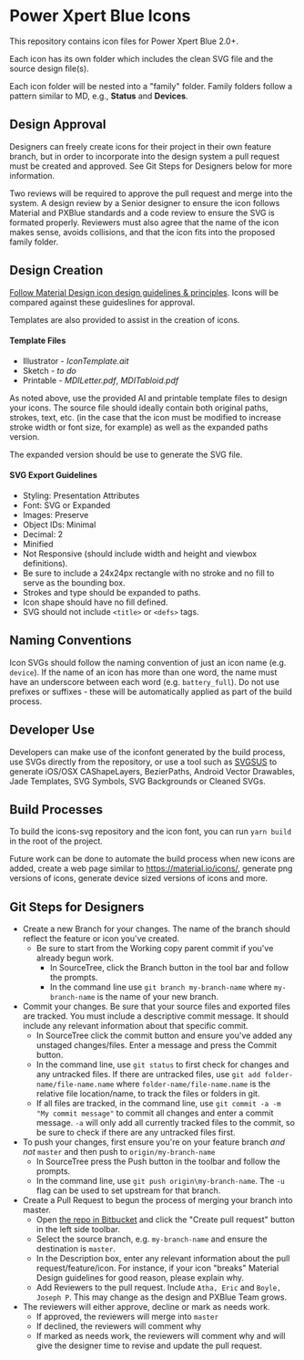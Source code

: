# Power Xpert Blue Icons

This repository contains icon files for Power Xpert Blue 2.0+.

Each icon has its own folder which includes the clean SVG file and the source design file(s).

Each icon folder will be nested into a "family" folder. Family folders follow a pattern similar to MD, e.g., **Status** and **Devices**.

## Design Approval

Designers can freely create icons for their project in their own feature branch, but in order to incorporate into the design system a pull request must be created and approved. See Git Steps for Designers below for more information.

Two reviews will be required to approve the pull request and merge into the system. A design review by a Senior designer to ensure the icon follows Material and PXBlue standards and a code review to ensure the SVG is formated properly. Reviewers must also agree that the name of the icon makes sense, avoids collisions, and that the icon fits into the proposed family folder.

## Design Creation

[Follow Material Design icon design guidelines & principles](https://material.io/guidelines/style/icons.html#icons-system-icons). Icons will be compared against these guideslines for approval.

Templates are also provided to assist in the creation of icons.

#### Template Files

-   Illustrator - _IconTemplate.ait_
-   Sketch - _to do_
-   Printable - _MDILetter.pdf_, _MDITabloid.pdf_

As noted above, use the provided AI and printable template files to design your icons. The source file should ideally contain both original paths, strokes, text, etc. (in the case that the icon must be modified to increase stroke width or font size, for example) as well as the expanded paths version.

The expanded version should be use to generate the SVG file.

#### SVG Export Guidelines

-   Styling: Presentation Attributes
-   Font: SVG or Expanded
-   Images: Preserve
-   Object IDs: Minimal
-   Decimal: 2
-   Minified
-   Not Responsive (should include width and height and viewbox definitions).
-   Be sure to include a 24x24px rectangle with no stroke and no fill to serve as the bounding box.
-   Strokes and type should be expanded to paths.
-   Icon shape should have no fill defined.
-   SVG should not include `<title>` or `<defs>` tags.

## Naming Conventions

Icon SVGs should follow the naming convention of just an icon name (e.g. `device`). If the name of an icon has more than one word, the name must have an underscore between each word (e.g. `battery_full`). Do not use prefixes or suffixes - these will be automatically applied as part of the build process.

## Developer Use

Developers can make use of the iconfont generated by the build process, use SVGs directly from the repository, or use a tool such as [SVGSUS](http://www.svgs.us/) to generate iOS/OSX CAShapeLayers, BezierPaths, Android Vector Drawables, Jade Templates, SVG Symbols, SVG Backgrounds or Cleaned SVGs.

## Build Processes

To build the icons-svg repository and the icon font, you can run `yarn build` in the root of the project.

Future work can be done to automate the build process when new icons are added, create a web page similar to https://material.io/icons/, generate png versions of icons, generate device sized versions of icons and more.

## Git Steps for Designers

-   Create a new Branch for your changes. The name of the branch should reflect the feature or icon you've created.
    -   Be sure to start from the Working copy parent commit if you've already begun work.
        -   In SourceTree, click the Branch button in the tool bar and follow the prompts.
        -   In the command line use `git branch my-branch-name` where `my-branch-name` is the name of your new branch.
-   Commit your changes. Be sure that your source files and exported files are tracked. You must include a descriptive commit message. It should include any relevant information about that specific commit.
    -   In SourceTree click the commit button and ensure you've added any unstaged changes/files. Enter a message and press the Commit button.
    -   In the command line, use `git status` to first check for changes and any untracked files. If there are untracked files, use `git add folder-name/file-name.name` where `folder-name/file-name.name` is the relative file location/name, to track the files or folders in git.
    -   If all files are tracked, in the command line, use `git commit -a -m "My commit message"` to commit all changes and enter a commit message. `-a` will only add all currently tracked files to the commit, so be sure to check if there are any untracked files first.
-   To push your changes, first ensure you're on your feature branch _*and not*_ `master` and then push to `origin/my-branch-name`
    -   In SourceTree press the Push button in the toolbar and follow the prompts.
    -   In the command line, use `git push origin\my-branch-name`. The `-u` flag can be used to set upstream for that branch.
-   Create a Pull Request to begun the process of merging your branch into master.
    -   Open [the repo in Bitbucket](http://esgit.tcc.etn.com:7990/projects/BLUE/repos/icons/browse) and click the "Create pull request" button in the left side toolbar.
    -   Select the source branch, e.g. `my-branch-name` and ensure the destination is `master`.
    -   In the Description box, enter any relevant information about the pull request/feature/icon. For instance, if your icon "breaks" Material Design guidelines for good reason, please explain why.
    -   Add Reviewers to the pull request. Include `Atha, Eric` and `Boyle, Joseph P`. This may change as the design and PXBlue Team grows.
-   The reviewers will either approve, decline or mark as needs work.
    -   If approved, the reviewers will merge into `master`
    -   If declined, the reviewers will comment why
    -   If marked as needs work, the reviewers will comment why and will give the designer time to revise and update the pull request.

